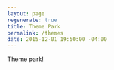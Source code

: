 ```yaml
---
layout: page
regenerate: true
title: Theme Park
permalink: /themes
date: 2015-12-01 19:50:00 -04:00
---
```


Theme park!
